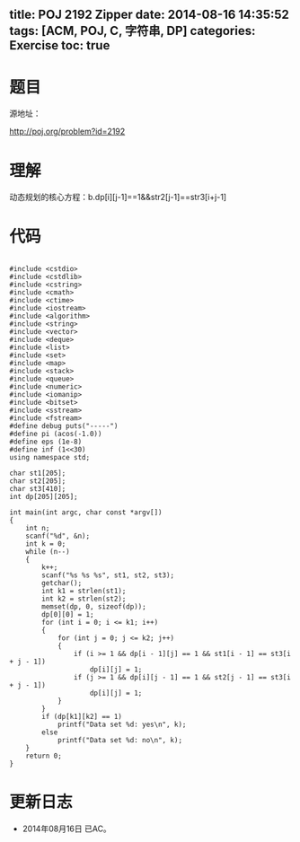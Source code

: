 title: POJ 2192 Zipper
date: 2014-08-16 14:35:52
tags: [ACM, POJ, C, 字符串, DP]
categories: Exercise
toc: true
---
# 题目
源地址：

http://poj.org/problem?id=2192

# 理解
动态规划的核心方程：b.dp[i][j-1]==1&&str2[j-1]==str3[i+j-1]

<!-- more -->

# 代码

```

#include <cstdio>
#include <cstdlib>
#include <cstring>
#include <cmath>
#include <ctime>
#include <iostream>
#include <algorithm>
#include <string>
#include <vector>
#include <deque>
#include <list>
#include <set>
#include <map>
#include <stack>
#include <queue>
#include <numeric>
#include <iomanip>
#include <bitset>
#include <sstream>
#include <fstream>
#define debug puts("-----")
#define pi (acos(-1.0))
#define eps (1e-8)
#define inf (1<<30)
using namespace std;

char st1[205];
char st2[205];
char st3[410];
int dp[205][205];

int main(int argc, char const *argv[])
{
    int n;
    scanf("%d", &n);
    int k = 0;
    while (n--)
    {
        k++;
        scanf("%s %s %s", st1, st2, st3);
        getchar();
        int k1 = strlen(st1);
        int k2 = strlen(st2);
        memset(dp, 0, sizeof(dp));
        dp[0][0] = 1;
        for (int i = 0; i <= k1; i++)
        {
            for (int j = 0; j <= k2; j++)
            {
                if (i >= 1 && dp[i - 1][j] == 1 && st1[i - 1] == st3[i + j - 1])
                    dp[i][j] = 1;
                if (j >= 1 && dp[i][j - 1] == 1 && st2[j - 1] == st3[i + j - 1])
                    dp[i][j] = 1;
            }
        }
        if (dp[k1][k2] == 1)
            printf("Data set %d: yes\n", k);
        else
            printf("Data set %d: no\n", k);
    }
    return 0;
}

```

# 更新日志
- 2014年08月16日 已AC。